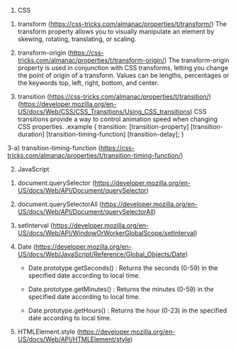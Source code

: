 1. CSS

1) transform (https://css-tricks.com/almanac/properties/t/transform/)
The transform property allows you to visually manipulate an element by skewing, rotating, translating, or scaling.


2) transform-origin (https://css-tricks.com/almanac/properties/t/transform-origin/)
The transform-origin property is used in conjunction with CSS transforms, letting you change the point of origin of a transform.
Values can be lengths, percentages or the keywords top, left, right, bottom, and center.


3) transition (https://css-tricks.com/almanac/properties/t/transition/) (https://developer.mozilla.org/en-US/docs/Web/CSS/CSS_Transitions/Using_CSS_transitions)
CSS transitions provide a way to control animation speed when changing CSS properties. 
.example {
    transition: [transition-property] [transition-duration] [transition-timing-function] [transition-delay];
}

3-a) transition-timing-function (https://css-tricks.com/almanac/properties/t/transition-timing-function/) 


2. JavaScript

1) document.querySelector  (https://developer.mozilla.org/en-US/docs/Web/API/Document/querySelector)

2) document.querySelectorAll (https://developer.mozilla.org/en-US/docs/Web/API/Document/querySelectorAll)

3) setInterval (https://developer.mozilla.org/en-US/docs/Web/API/WindowOrWorkerGlobalScope/setInterval)

4) Date (https://developer.mozilla.org/en-US/docs/Web/JavaScript/Reference/Global_Objects/Date)

   - Date.prototype.getSeconds() : Returns the seconds (0-59) in the specified date according to local time.
   
   - Date.prototype.getMinutes() : Returns the minutes (0-59) in the specified date according to local time.
   
   - Date.prototype.getHours() : Returns the hour (0-23) in the specified date according to local time.
   
5) HTMLElement.style  (https://developer.mozilla.org/en-US/docs/Web/API/HTMLElement/style)

